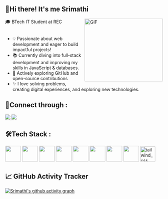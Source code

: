 ## 👋Hi there! It's me Srimathi

<img align="right" alt="GIF" src="https://dev-to-uploads.s3.amazonaws.com/i/d4tvukbt5mra37cvwklk.gif?raw=true" width="250" height="200"/>
🎓 BTech IT Student at REC<br /><br />

- 💡 Passionate about web development and eager to build impactful projects!
- 📚 Currently diving into full-stack development and improving my skills in JavaScript & databases.
- 🚀 Actively exploring GitHub and open-source contributions
- ✨ I love solving problems, creating digital experiences, and exploring new technologies.
## 👥Connect through :
<p align="left">
  <a href="https://www.linkedin.com/in/srimathibs">
    <img src="https://img.shields.io/badge/LinkedIn-0077B5?style=for-the-badge&logo=linkedin&logoColor=white" />
  </a>
  <a href="mailto:srimathi2420@gmail.com">
    <img src="https://img.shields.io/badge/Gmail-D14836?style=for-the-badge&logo=gmail&logoColor=white" />
  </a>
</p>



## 🛠Tech Stack :
<img height="50" width="50" src="https://img.icons8.com/color/48/000000/c-programming.png" /> <img height="50" width="50" src="https://img.icons8.com/color/48/000000/c-plus-plus-logo.png" /> <img height="50" width="50" src="https://img.icons8.com/color/48/000000/java-coffee-cup-logo.png" /> <img height="50" width="50" src="https://img.icons8.com/color/48/000000/html-5.png" /> <img height="50" width="50" src="https://img.icons8.com/color/48/000000/css3.png" />
<img height="50" width="50" src="https://img.icons8.com/color/48/000000/javascript.png"/> <img height="50" width="50" src="https://img.icons8.com/color/48/000000/mysql-logo.png"/> <img height="50" width="50" src="https://img.icons8.com/color/48/000000/mongodb.png"/> <img width="48" height="48" src="https://img.icons8.com/color/48/tailwind_css.png" alt="tailwind_css"/>

## 📈 GitHub Activity Tracker
[![Srimathi's github activity graph](https://github-readme-activity-graph.vercel.app/graph?username=SrimathiBS&bg_color=1a1a1a&color=fcfcfc&line=0f9525&point=e9e2e2&area=true&hide_border=true)](https://github.com/ashutosh00710/github-readme-activity-graph)
